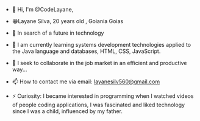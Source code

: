 - 👋 Hi, I'm @CodeLayane,
- 😁Layane Silva, 20 years old , Goiania Goias
- 👀 In search of a future in technology
- 🌱 I am currently learning systems development technologies applied to the Java language and databases, HTML, CSS, JavaScript.
- 💞️ I seek to collaborate in the job market in an efficient and productive way...
- 📫 How to contact me via email: layanesilv560@gmail.com

- ⚡ Curiosity: I became interested in programming when I watched videos of people coding applications, I was fascinated and liked technology since I was a child, influenced by my father.
<!---
CodeLayane/CodeLayane is a ✨ special ✨ repository because its `README.md` (this file) appears on your GitHub profile.
You can click the Preview link to take a look at your changes.
--->
